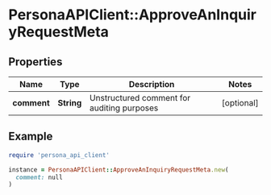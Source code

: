 # PersonaAPIClient::ApproveAnInquiryRequestMeta

## Properties

| Name | Type | Description | Notes |
| ---- | ---- | ----------- | ----- |
| **comment** | **String** | Unstructured comment for auditing purposes | [optional] |

## Example

```ruby
require 'persona_api_client'

instance = PersonaAPIClient::ApproveAnInquiryRequestMeta.new(
  comment: null
)
```

